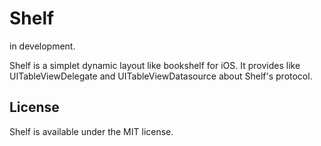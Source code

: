 Shelf
=======

in development.

Shelf is a simplet dynamic layout like bookshelf for iOS. It provides like UITableViewDelegate and UITableViewDatasource about Shelf's protocol.


License
----------

Shelf is available under the MIT license.
